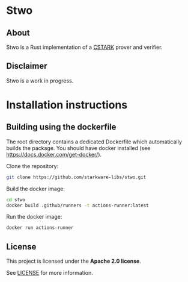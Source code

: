 # Stwo

## About

Stwo is a Rust implementation of a [CSTARK](https://eprint.iacr.org/2024/278) prover and verifier.

## Disclaimer

Stwo is a work in progress.

# Installation instructions

## Building using the dockerfile

The root directory contains a dedicated Dockerfile which automatically builds the package.
You should have docker installed (see https://docs.docker.com/get-docker/).

Clone the repository:

```bash
git clone https://github.com/starkware-libs/stwo.git
```

Build the docker image:

```bash
cd stwo
docker build .github/runners -t actions-runner:latest
```

Run the docker image:
```bash
docker run actions-runner
```

## License

This project is licensed under the **Apache 2.0 license**.

See [LICENSE](LICENSE) for more information.
